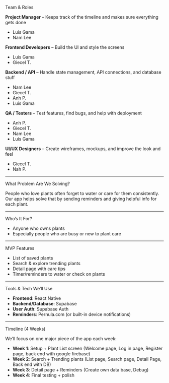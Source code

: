 Team & Roles

**Project Manager** – Keeps track of the timeline and makes sure everything gets done

* Luis Gama
* Nam Lee

**Frontend Developers** – Build the UI and style the screens

* Luis Gama
* Giecel T.

**Backend / API** – Handle state management, API connections, and database stuff

* Nam Lee
* Giecel T.
* Anh P.
* Luis Gama

**QA / Testers** – Test features, find bugs, and help with deployment

* Anh P.
* Giecel T.
* Nam Lee
* Luis Gama

**UI/UX Designers** – Create wireframes, mockups, and improve the look and feel

* Giecel T.
* Nah P.

---

What Problem Are We Solving?

People who love plants often forget to water or care for them consistently. Our app helps solve that by sending reminders and giving helpful info for each plant.

---

Who’s It For?

* Anyone who owns plants
* Especially people who are busy or new to plant care

---

MVP Features

* List of saved plants
* Search & explore trending plants
* Detail page with care tips
* Timer/reminders to water or check on plants

---

Tools & Tech We’ll Use

* **Frontend**: React Native
* **Backend/Database**: Supabase
* **User Auth**: Supabase Auth
* **Reminders**: Pernula.com (or built-in device notifications)

---

Timeline (4 Weeks)

We’ll focus on one major piece of the app each week:

* **Week 1**: Setup + Plant List screen (Welcome page, Log in page, Register page, back end with google firebase)
* **Week 2**: Search + Trending plants (List page,  Search page, Detail Page, Back end with DB) 
* **Week 3**: Detail page + Reminders (Create own data base, Debug)
* **Week 4**: Final testing + polish
